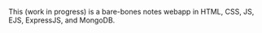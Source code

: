 This (work in progress) is a bare-bones notes webapp in HTML, CSS, JS, EJS, ExpressJS, and MongoDB.
